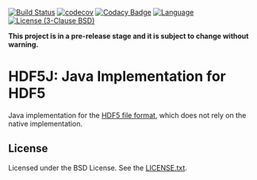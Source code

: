 [![Build Status](https://travis-ci.org/magicDGS/hdf5j.svg?branch=master)](https://travis-ci.org/magicDGS/hdf5j)
[![codecov](https://codecov.io/gh/magicDGS/hdf5j/branch/master/graph/badge.svg)](https://codecov.io/gh/magicDGS/hdf5j)
[![Codacy Badge](https://api.codacy.com/project/badge/Grade/3c8c778697a2423eacb834550a80e7cc)](https://www.codacy.com/app/daniel-gomez-sanchez/hdf5j?utm_source=github.com&amp;utm_medium=referral&amp;utm_content=magicDGS/hdf5j&amp;utm_campaign=Badge_Grade)
[![Language](http://img.shields.io/badge/language-java-brightgreen.svg)](https://www.java.com/)
[![License (3-Clause BSD)](https://img.shields.io/badge/license-BSD%203--Clause-blue.svg)](https://opensource.org/licenses/BSD-3-Clause)

**This project is in a pre-release stage and it is subject to change without warning.**

# HDF5J: Java Implementation for HDF5

Java implementation for the [HDF5 file format](https://support.hdfgroup.org/HDF5/),
which does not rely on the native implementation.

## License

Licensed under the BSD License. See the [LICENSE.txt](https://github.com/magicDGS/hdf5jblob/master/LICENSE.TXT).
